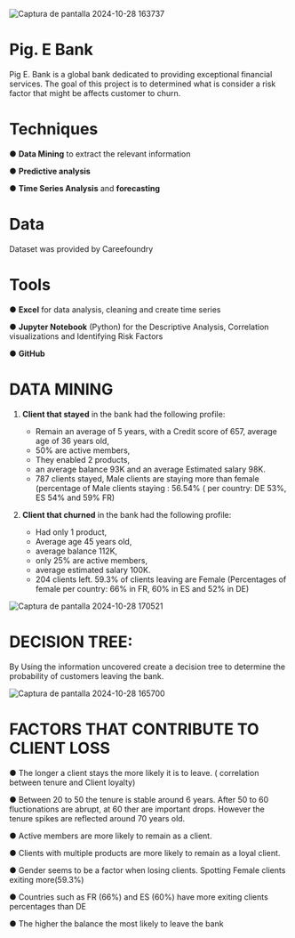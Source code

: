 ![Captura de pantalla 2024-10-28 163737](https://github.com/user-attachments/assets/394db90c-9274-48ed-ae58-b94f2214272a)

 
# Pig. E Bank 
 Pig E. Bank is a global bank dedicated to providing exceptional financial services. The goal of this project is to determined what is consider a risk factor 
that might be affects customer to churn.

# Techniques
● **Data Mining** to extract the relevant information

● **Predictive analysis**

● **Time Series Analysis** and **forecasting**

# Data
 Dataset was provided by Careefoundry

# Tools 
● **Excel** for data analysis, cleaning and create time series 

● **Jupyter Notebook** (Python) for the Descriptive Analysis, Correlation visualizations and Identifying Risk Factors

● **GitHub**

# DATA MINING
1. **Client that stayed** in the bank had the following profile:
   
   - Remain an average of 5 years, with a Credit score of 657, average age of 36 years old,
   - 50% are active members,
   - They enabled 2 products,
   - an average balance 93K and an average Estimated salary 98K.
   - 787 clients stayed, Male clients are staying more than female (percentage of Male clients staying : 56.54% ( per country: DE 53%, ES 54% and 59% FR)


3. **Client that churned** in the bank had the following profile: 
    - Had only 1 product,
    - Average age 45 years old,
    - average balance 112K,
    - only 25% are active members,
    - average estimated salary 100K.
    - 204 clients left. 59.3% of clients leaving are Female (Percentages of female per country: 66% in FR, 60% in ES and 52% in DE)

![Captura de pantalla 2024-10-28 170521](https://github.com/user-attachments/assets/a80ac0cd-bcfd-4cb9-9993-d1e453b67d85)

# DECISION TREE: 
By Using the information uncovered create a decision tree to determine the probability of customers leaving the bank.

![Captura de pantalla 2024-10-28 165700](https://github.com/user-attachments/assets/6c90133f-bff4-4fbc-b615-1ba961c8d482)

# FACTORS THAT CONTRIBUTE TO CLIENT LOSS

●  The longer a client stays the more likely it is to leave. ( correlation between tenure and Client loyalty)

●  Between 20 to 50 the tenure is stable around 6 years. After 50 to 60 fluctionations are abrupt, at 60 ther are important drops. However the tenure spikes are reflected around 70 years old.

●  Active members are more likely to remain as a client.

●  Clients with multiple products are more likely to remain as a loyal client.

●  Gender seems to be a factor when losing clients. Spotting Female clients exiting more(59.3%)

●  Countries such as FR (66%) and ES (60%) have more exiting clients percentages than DE

●  The higher the balance the most likely to leave the bank



